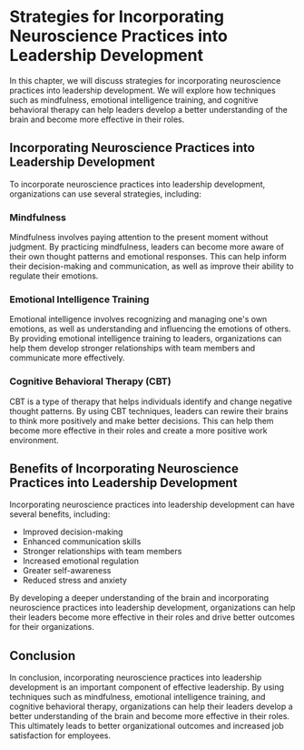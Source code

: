 Strategies for Incorporating Neuroscience Practices into Leadership Development
========================================================================================================================================

In this chapter, we will discuss strategies for incorporating neuroscience practices into leadership development. We will explore how techniques such as mindfulness, emotional intelligence training, and cognitive behavioral therapy can help leaders develop a better understanding of the brain and become more effective in their roles.

Incorporating Neuroscience Practices into Leadership Development
----------------------------------------------------------------

To incorporate neuroscience practices into leadership development, organizations can use several strategies, including:

### Mindfulness

Mindfulness involves paying attention to the present moment without judgment. By practicing mindfulness, leaders can become more aware of their own thought patterns and emotional responses. This can help inform their decision-making and communication, as well as improve their ability to regulate their emotions.

### Emotional Intelligence Training

Emotional intelligence involves recognizing and managing one's own emotions, as well as understanding and influencing the emotions of others. By providing emotional intelligence training to leaders, organizations can help them develop stronger relationships with team members and communicate more effectively.

### Cognitive Behavioral Therapy (CBT)

CBT is a type of therapy that helps individuals identify and change negative thought patterns. By using CBT techniques, leaders can rewire their brains to think more positively and make better decisions. This can help them become more effective in their roles and create a more positive work environment.

Benefits of Incorporating Neuroscience Practices into Leadership Development
----------------------------------------------------------------------------

Incorporating neuroscience practices into leadership development can have several benefits, including:

* Improved decision-making
* Enhanced communication skills
* Stronger relationships with team members
* Increased emotional regulation
* Greater self-awareness
* Reduced stress and anxiety

By developing a deeper understanding of the brain and incorporating neuroscience practices into leadership development, organizations can help their leaders become more effective in their roles and drive better outcomes for their organizations.

Conclusion
----------

In conclusion, incorporating neuroscience practices into leadership development is an important component of effective leadership. By using techniques such as mindfulness, emotional intelligence training, and cognitive behavioral therapy, organizations can help their leaders develop a better understanding of the brain and become more effective in their roles. This ultimately leads to better organizational outcomes and increased job satisfaction for employees.
